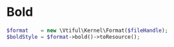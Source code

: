 # Bold

```php
$format    = new \Vtiful\Kernel\Format($fileHandle);
$boldStyle = $format->bold()->toResource();
```

